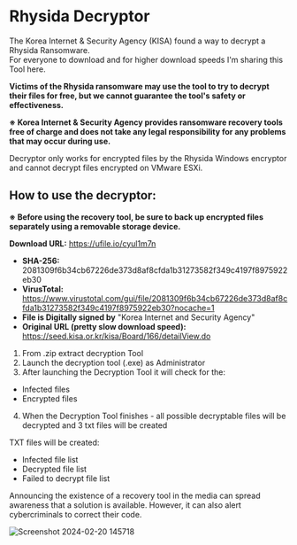 # Rhysida Decryptor

The Korea Internet & Security Agency (KISA) found a way to decrypt a Rhysida Ransomware.  
For everyone to download and for higher download speeds I'm sharing this Tool here.  

**Victims of the Rhysida ransomware may use the tool to try to decrypt their files for free, but we cannot guarantee the tool's safety or effectiveness.**


**※ Korea Internet & Security Agency provides ransomware recovery tools free of charge and does not take any legal responsibility for any problems that may occur during use.**  

Decryptor only works for encrypted files by the Rhysida Windows encryptor and cannot decrypt files encrypted on VMware ESXi.  

## How to use the decryptor:  

**※ Before using the recovery tool, be sure to back up encrypted files separately using a removable storage device.**  

**Download URL:** https://ufile.io/cyul1m7n  
* **SHA-256:** 2081309f6b34cb67226de373d8af8cfda1b31273582f349c4197f8975922eb30  
* **VirusTotal:** https://www.virustotal.com/gui/file/2081309f6b34cb67226de373d8af8cfda1b31273582f349c4197f8975922eb30?nocache=1  
* **File is Digitally signed by** "Korea Internet and Security Agency"  
* **Original URL (pretty slow download speed):** https://seed.kisa.or.kr/kisa/Board/166/detailView.do  


1. From .zip extract decryption Tool
2. Launch the decryption tool (.exe) as Administrator
3. After launching the Decryption Tool it will check for the:
* Infected files
* Encrypted files
4. When the Decryption Tool finishes - all possible decryptable files will be decrypted and 3 txt files will be created

TXT files will be created:
* Infected file list
* Decrypted file list
* Failed to decrypt file list  

Announcing the existence of a recovery tool in the media can spread awareness that a solution is available. However, it can also alert cybercriminals to correct their code.  

![Screenshot 2024-02-20 145718](https://github.com/Wortexz/Rhysida-decryptor/assets/26935578/d9a9290f-2eb1-45f1-b878-f538ccc4beb9)


